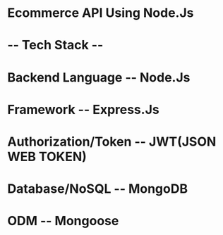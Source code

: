 # Ecommerce API Using Node.Js

# -- Tech Stack --  
# Backend Language --    Node.Js
# Framework --           Express.Js
# Authorization/Token -- JWT(JSON WEB TOKEN)
# Database/NoSQL --      MongoDB
# ODM --                 Mongoose
